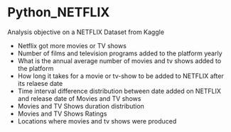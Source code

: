 # Python_NETFLIX
Analysis objective on a NETFLIX Dataset from Kaggle
- Netflix got more movies or TV shows  
- Number of films and television programs added to the platform yearly
- What is the annual average number of movies and tv shows added to the platform  
- How long it takes for a movie or tv-show to be added to NETFLIX after its relaese date 
- Time interval difference distribution between date added on NETFLIX and release date of Movies and TV shows  
- Movies and TV Shows duration distribution 
- Movies and TV Shows Ratings
- Locations where movies and tv shows were produced
